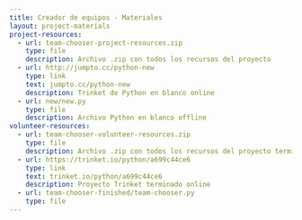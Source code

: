 ```yaml
---
title: Creador de equipos - Materiales
layout: project-materials
project-resources:     
  - url: team-chooser-project-resources.zip
    type: file
    description: Archivo .zip con todos los recursos del proyecto
  - url: http://jumpto.cc/python-new
    type: link
    text: jumpto.cc/python-new
    description: Trinket de Python en blanco online
  - url: new/new.py
    type: file
    description: Archivo Python en blanco offline
volunteer-resources:
  - url: team-chooser-volunteer-resources.zip
    type: file
    description: Archivo .zip con todos los recursos del proyecto terminado
  - url: https://trinket.io/python/a699c44ce6
    type: link
    text: trinket.io/python/a699c44ce6
    description: Proyecto Trinket terminado online
  - url: team-chooser-finished/team-chooser.py
    type: file
---
```


